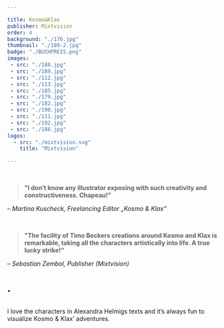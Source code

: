 ```yaml
---

title: Kosmo&Klax
publisher: Mixtvision
order: 4
background: "./176.jpg"
thumbnail: "./189-2.jpg"
badge: "./BUCHPREIS.png"
images: 
 - src: "./188.jpg"
 - src: "./189.jpg"
 - src: "./112.jpg"
 - src: "./113.jpg"
 - src: "./185.jpg"
 - src: "./179.jpg"
 - src: "./182.jpg"
 - src: "./190.jpg"
 - src: "./111.jpg"
 - src: "./192.jpg"
 - src: "./186.jpg"
logos: 
  - src: "./mixtvision.svg"
    title: "Mixtvision"

---
```


<br> 

> **"I don’t know any illustrator exposing with such creativity and constructiveness. Chapeau!"**

*– Martina Kuscheck, Freelancing Editor „Kosmo & Klax“*

<br>

> **"The facility of Timo Beckers creations around Kosmo and Klax is remarkable, taking all the characters artistically into life. A true lucky strike!“**  

*– Sebastian Zembol, Publisher (Mixtvision)*


<br>

• 

<br>
I love the characters in Alexandra Helmigs texts and it’s always fun to visualize Kosmo & Klax’ adventures.
